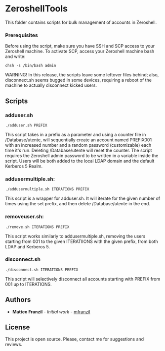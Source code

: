 # ZeroshellTools
This folder contains scripts for bulk management of accounts in Zeroshell.


### Prerequisites

Before using the script, make sure you have SSH and SCP access to your Zeroshell machine. To activate SCP, access your Zeroshell machine bash and write:
```
chsh -s /bin/bash admin
```

WARNING! In this release, the scripts leave some leftover files behind; also, disconnect.sh seems bugged in some devices, requiring a reboot of the machine to actually disconnect kicked users.

## Scripts

### adduser.sh
```
./adduser.sh PREFIX
```
This script takes in a prefix as a parameter and using a counter file in /Database/utente, will sequentially create an account named PREFIX001 with an increased number and a random password (customizable) each time it's run. Deleting /Database/utente will reset the counter. The script requires the Zeroshell admin password to be written in a variable inside the script. Users will be both added to the local LDAP domain and the default Kerberos 5 Realm.


### addusermultiple.sh:
```
./addusermultiple.sh ITERATIONS PREFIX
```
This script is a wrapper for adduser.sh. It will iterate for the given number of times using the set prefix, and then delete /Database/utente in the end.


### removeuser.sh:
```
./remove.sh ITERATIONS PREFIX
```
This script works similarly to addusermultiple.sh, removing the users starting from 001 to the given ITERATIIONS with the given prefix, from both LDAP and Kerberos 5.


### disconnect.sh
```
./disconnect.sh ITERATIONS PREFIX
```
This script will selectively disconnect all accounts starting with PREFIX from 001 up to ITERATIONS.


## Authors

* **Matteo Franzil** - *Initial work* - [mfranzil](https://github.com/mfranzil)

## License

This project is open source. Please, contact me for suggestions and reviews.

